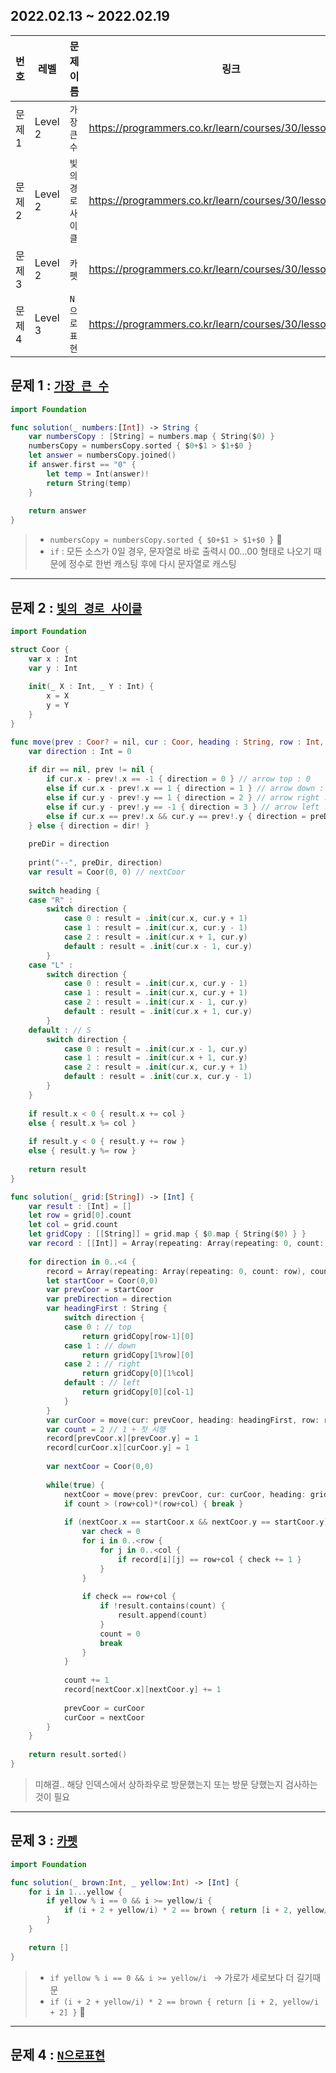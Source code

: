 ## 2022.02.13 ~ 2022.02.19
 |번호|레벨|문제이름|링크||
 |---|---------|----|---------------------|-|
 |문제1|Level 2|`가장 큰 수`|https://programmers.co.kr/learn/courses/30/lessons/42746|✅|
 |문제2|Level 2|`빛의 경로 사이클`|https://programmers.co.kr/learn/courses/30/lessons/86052||
 |문제3|Level 2|`카펫`|https://programmers.co.kr/learn/courses/30/lessons/42842|✅|
 |문제4|Level 3|`N으로표현`|https://programmers.co.kr/learn/courses/30/lessons/42895||

 ## 문제 1 : <a href = "https://programmers.co.kr/learn/courses/30/lessons/42746">`가장 큰 수`</a>
 ```swift
 import Foundation

 func solution(_ numbers:[Int]) -> String {
     var numbersCopy : [String] = numbers.map { String($0) }
     numbersCopy = numbersCopy.sorted { $0+$1 > $1+$0 }
     let answer = numbersCopy.joined()
     if answer.first == "0" {
         let temp = Int(answer)!
         return String(temp)
     }
     
     return answer
 }
 ```
 > * ```numbersCopy = numbersCopy.sorted { $0+$1 > $1+$0 }``` 📌
 > * ```if``` : 모든 소스가 0일 경우, 문자열로 바로 출력시 00...00 형태로 나오기 때문에 정수로 한번 캐스팅 후에 다시 문자열로 캐스팅
 <hr>

 ## 문제 2 : <a href = "https://programmers.co.kr/learn/courses/30/lessons/86052">`빛의 경로 사이클`</a>
 ```swift
 import Foundation

 struct Coor {
     var x : Int
     var y : Int
     
     init(_ X : Int, _ Y : Int) {
         x = X
         y = Y
     }
 }

 func move(prev : Coor? = nil, cur : Coor, heading : String, row : Int, col : Int, dir : Int? = nil, preDir : inout Int) -> Coor {
     var direction : Int = 0
     
     if dir == nil, prev != nil {
         if cur.x - prev!.x == -1 { direction = 0 } // arrow top : 0
         else if cur.x - prev!.x == 1 { direction = 1 } // arrow down : 1
         else if cur.y - prev!.y == 1 { direction = 2 } // arrow right : 2
         else if cur.y - prev!.y == -1 { direction = 3 } // arrow left : 3
         else if cur.x == prev!.x && cur.y == prev!.y { direction = preDir }
     } else { direction = dir! }
     
     preDir = direction
     
     print("--", preDir, direction)
     var result = Coor(0, 0) // nextCoor
     
     switch heading {
     case "R" :
         switch direction {
             case 0 : result = .init(cur.x, cur.y + 1)
             case 1 : result = .init(cur.x, cur.y - 1)
             case 2 : result = .init(cur.x + 1, cur.y)
             default : result = .init(cur.x - 1, cur.y)
         }
     case "L" :
         switch direction {
             case 0 : result = .init(cur.x, cur.y - 1)
             case 1 : result = .init(cur.x, cur.y + 1)
             case 2 : result = .init(cur.x - 1, cur.y)
             default : result = .init(cur.x + 1, cur.y)
         }
     default : // S
         switch direction {
             case 0 : result = .init(cur.x - 1, cur.y)
             case 1 : result = .init(cur.x + 1, cur.y)
             case 2 : result = .init(cur.x, cur.y + 1)
             default : result = .init(cur.x, cur.y - 1)
         }
     }
     
     if result.x < 0 { result.x += col }
     else { result.x %= col }
     
     if result.y < 0 { result.y += row }
     else { result.y %= row }
     
     return result
 }

 func solution(_ grid:[String]) -> [Int] {
     var result : [Int] = []
     let row = grid[0].count
     let col = grid.count
     let gridCopy : [[String]] = grid.map { $0.map { String($0) } }
     var record : [[Int]] = Array(repeating: Array(repeating: 0, count: row), count: col)
     
     for direction in 0..<4 {
         record = Array(repeating: Array(repeating: 0, count: row), count: col)
         let startCoor = Coor(0,0)
         var prevCoor = startCoor
         var preDirection = direction
         var headingFirst : String {
             switch direction {
             case 0 : // top
                 return gridCopy[row-1][0]
             case 1 : // down
                 return gridCopy[1%row][0]
             case 2 : // right
                 return gridCopy[0][1%col]
             default : // left
                 return gridCopy[0][col-1]
             }
         }
         var curCoor = move(cur: prevCoor, heading: headingFirst, row: row, col: col, dir: direction, preDir: &preDirection)
         var count = 2 // 1 + 첫 시행
         record[prevCoor.x][prevCoor.y] = 1
         record[curCoor.x][curCoor.y] = 1
         
         var nextCoor = Coor(0,0)
         
         while(true) {
             nextCoor = move(prev: prevCoor, cur: curCoor, heading: gridCopy[curCoor.x][curCoor.y], row: row, col: col, preDir: &preDirection)
             if count > (row+col)*(row+col) { break }
             
             if (nextCoor.x == startCoor.x && nextCoor.y == startCoor.y) {
                 var check = 0
                 for i in 0..<row {
                     for j in 0..<col {
                         if record[i][j] == row+col { check += 1 }
                     }
                 }
                 
                 if check == row+col {
                     if !result.contains(count) {
                         result.append(count)
                     }
                     count = 0
                     break
                 }
             }
             
             count += 1
             record[nextCoor.x][nextCoor.y] += 1
             
             prevCoor = curCoor
             curCoor = nextCoor
         }
     }
     
     return result.sorted()
 }
 ```
 > 미해결.. 해당 인덱스에서 상하좌우로 방문했는지 또는 방문 당했는지 검사하는 것이 필요
 <hr>

 ## 문제 3 : <a href = "https://programmers.co.kr/learn/courses/30/lessons/42842">`카펫`</a>
 ```swift
 import Foundation

 func solution(_ brown:Int, _ yellow:Int) -> [Int] {
     for i in 1...yellow {
         if yellow % i == 0 && i >= yellow/i {
             if (i + 2 + yellow/i) * 2 == brown { return [i + 2, yellow/i + 2] }
         }
     }
     
     return []
 }
 ```
 > * ```if yellow % i == 0 && i >= yellow/i ``` -> 가로가 세로보다 더 길기때문 
 > * ```if (i + 2 + yellow/i) * 2 == brown { return [i + 2, yellow/i + 2] }``` 📌
 <hr>

 ## 문제 4 : <a href = "https://programmers.co.kr/learn/courses/30/lessons/42895">`N으로표현`</a>
 ```swift
 ```
